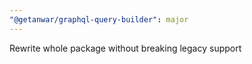 ```yaml
---
"@getanwar/graphql-query-builder": major
---
```


Rewrite whole package without breaking legacy support
